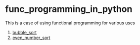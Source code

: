 # func_programming_in_python

This is a case of using functional programming for various uses

1. [bubble_sort](./bubble_sort.py)
2. [even_number_sort](./even.py)